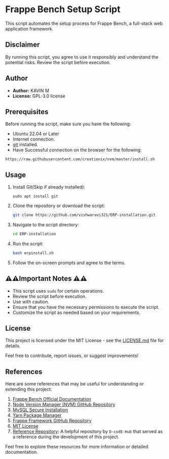 # Frappe Bench Setup Script


This script automates the setup process for Frappe Bench, a full-stack web application framework.

## Disclaimer

By running this script, you agree to use it responsibly and understand the potential risks. Review the script before execution.

## Author

- **Author:** KAVIN M
- **License:** GPL-3.0 license

## Prerequisites

Before running the script, make sure you have the following:

- Ubuntu 22.04 or Later
- Internet connection.
- [git](https://git-scm.com/) installed.
- Have Successful connection on the browser for the following:
```
https://raw.githubusercontent.com/creationix/nvm/master/install.sh
```

## Usage

1. Install Git(Skip if already installed):
   ```
   sudo apt install git
   ```

2. Clone the repository or download the script:

   ```bash
   git clone https://github.com/vishwaravi321/ERP-installation.git
   ```

3. Navigate to the script directory:

   ```bash
   cd ERP-installation
   ```

4. Run the script:

   ```bash
   bash erpinstall.sh
   ```

5. Follow the on-screen prompts and agree to the terms.

## ⚠️⚠️Important Notes ⚠️⚠️

- This script uses `sudo` for certain operations. 
- Review the script before execution.
- Use with caution.
- Ensure that you have the necessary permissions to execute the script.
- Customize the script as needed based on your requirements.

## License

This project is licensed under the MIT License - see the [LICENSE.md](LICENSE.md) file for details.


Feel free to contribute, report issues, or suggest improvements!

## References

Here are some references that may be useful for understanding or extending this project:

1. [Frappe Bench Official Documentation](https://frappeframework.com/docs/user/en)
2. [Node Version Manager (NVM) GitHub Repository](https://github.com/nvm-sh/nvm)
3. [MySQL Secure Installation](https://dev.mysql.com/doc/refman/8.0/en/mysql-secure-installation.html)
4. [Yarn Package Manager](https://yarnpkg.com/)
5. [Frappe Framework GitHub Repository](https://github.com/frappe/frappe)
6. [MIT License](https://opensource.org/licenses/MIT)
7. [Reference Repository](https://github.com/D-codE-Hub/Guide-to-Install-Frappe-ERPNext-in-Ubuntu-22.04-LTS.git): A helpful repository by `D-codE-Hub` that served as a reference during the development of this project.

Feel free to explore these resources for more information or detailed documentation.


